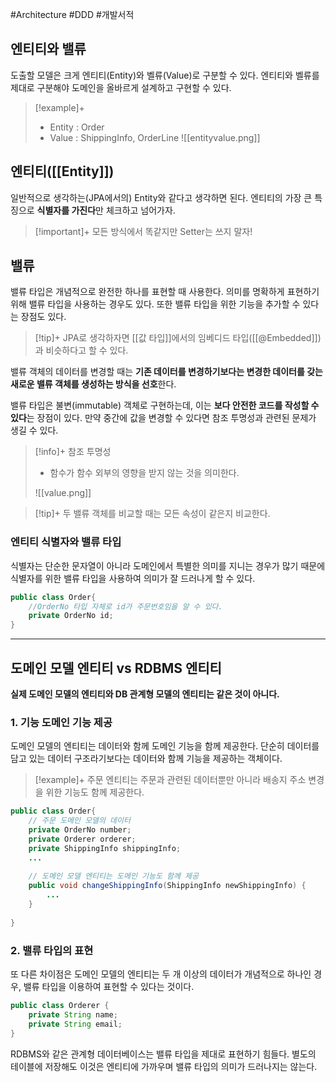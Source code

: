 #Architecture #DDD #개발서적 

## 엔티티와 밸류
도출할 모델은 크게 엔티티(Entity)와 벨류(Value)로 구분할 수 있다.
엔티티와 벨류를 제대로 구분해야 도메인을 올바르게 설계하고 구현할 수 있다.

> [!example]+ 
> + Entity : Order
> + Value : ShippingInfo, OrderLine
> ![[entityvalue.png]]


## 엔티티([[Entity]])
일반적으로 생각하는(JPA에서의) Entity와 같다고 생각하면 된다. 엔티티의 가장 큰 특징으로 **식별자를 가진다**만 체크하고 넘어가자.

> [!important]+ 
> 모든 방식에서 똑같지만 Setter는 쓰지 말자!
## 밸류
밸류 타입은 개념적으로 완전한 하나를 표현할 때 사용한다. 의미를 명확하게 표현하기 위해 밸류 타입을 사용하는 경우도 있다. 또한 밸류 타입을 위한 기능을 추가할 수 있다는 장점도 있다.

> [!tip]+ 
> JPA로 생각하자면 [[값 타입]]에서의 임베디드 타입([[@Embedded]])과 비슷하다고 할 수 있다.

밸류 객체의 데이터를 변경할 때는 **기존 데이터를 변경하기보다는 변경한 데이터를 갖는 새로운 밸류 객체를 생성하는 방식을 선호**한다.

밸류 타입은 불변(immutable) 객체로 구현하는데, 이는 **보다 안전한 코드를 작성할 수 있다**는 장점이 있다. 만약 중간에 값을 변경할 수 있다면 참조 투명성과 관련된 문제가 생길 수 있다.

> [!info]+ 참조 투명성
> + 함수가 함수 외부의 영향을 받지 않는 것을 의미한다.
> 
> ![[value.png]]

> [!tip]+ 
> 두 밸류 객체를 비교할 때는 모든 속성이 같은지 비교한다.


### 엔티티 식별자와 밸류 타입
식별자는 단순한 문자열이 아니라 도메인에서 특별한 의미를 지니는 경우가 많기 때문에 식별자를 위한 밸류 타입을 사용하여 의미가 잘 드러나게 할 수 있다.

```java
public class Order{
	//OrderNo 타입 자체로 id가 주문번호임을 알 수 있다.
	private OrderNo id;
}
```

---

## 도메인 모델 엔티티 vs RDBMS 엔티티
**실제 도메인 모델의 엔티티와 DB 관계형 모델의 엔티티는 같은 것이 아니다.**
### 1. 기능 도메인 기능 제공
도메인 모델의 엔티티는 데이터와 함께 도메인 기능을 함께 제공한다. 단순히 데이터를 담고 있는 데이터 구조라기보다는 데이터와 함께 기능을 제공하는 객체이다.

> [!example]+ 
> 주문 엔티티는 주문과 관련된 데이터뿐만 아니라 배송지 주소 변경을 위한 기능도 함께 제공한다.
> 
```java
public class Order{  
    // 주문 도메인 모델의 데이터  
    private OrderNo number;  
    private Orderer orderer;  
    private ShippingInfo shippingInfo;  
    ...  
      
    // 도메인 모델 엔티티는 도메인 기능도 함께 제공  
    public void changeShippingInfo(ShippingInfo newShippingInfo) {  
        ...  
    }  
      
}
```

### 2. 밸류 타입의 표현
또 다른 차이점은 도메인 모델의 엔티티는 두 개 이상의 데이터가 개념적으로 하나인 경우, 밸류 타입을 이용하여 표현할 수 있다는 것이다.

```java
public class Orderer {
	private String name;
	private String email;
}
```

RDBMS와 같은 관계형 데이터베이스는 밸류 타입을 제대로 표현하기 힘들다. 별도의 테이블에 저장해도 이것은 엔티티에 가까우며 밸류 타입의 의미가 드러나지는 않는다.